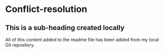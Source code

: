 # Conflict-resolution

## This is a sub-heading created locally

All of this content added to the readme file has been added from my local Git repository.

